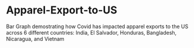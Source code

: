# Apparel-Export-to-US

Bar Graph demostrating how Covid has impacted apparel exports to the US across 6 different countries: India, El Salvador, Honduras, Bangladesh, Nicaragua, and Vietnam
